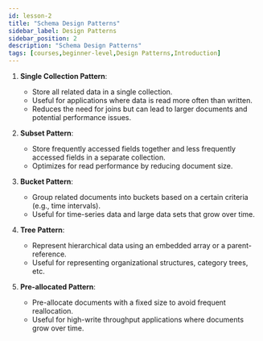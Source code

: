 ```yaml
---
id: lesson-2
title: "Schema Design Patterns"
sidebar_label: Design Patterns
sidebar_position: 2
description: "Schema Design Patterns"
tags: [courses,beginner-level,Design Patterns,Introduction]
--- 
```

 

1. **Single Collection Pattern**:
   - Store all related data in a single collection.
   - Useful for applications where data is read more often than written.
   - Reduces the need for joins but can lead to larger documents and potential performance issues.

2. **Subset Pattern**:
   - Store frequently accessed fields together and less frequently accessed fields in a separate collection.
   - Optimizes for read performance by reducing document size.

3. **Bucket Pattern**:
   - Group related documents into buckets based on a certain criteria (e.g., time intervals).
   - Useful for time-series data and large data sets that grow over time.

4. **Tree Pattern**:
   - Represent hierarchical data using an embedded array or a parent-reference.
   - Useful for representing organizational structures, category trees, etc.

5. **Pre-allocated Pattern**:
   - Pre-allocate documents with a fixed size to avoid frequent reallocation.
   - Useful for high-write throughput applications where documents grow over time.
